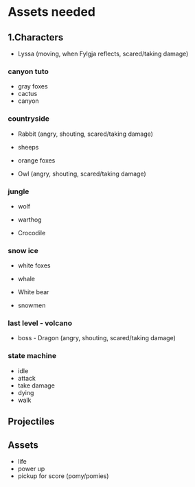 # Assets needed

## 1.Characters

- Lyssa (moving, when Fylgja reflects, scared/taking damage)

### canyon tuto
- gray foxes
- cactus
- canyon

### countryside
- Rabbit (angry, shouting, scared/taking damage)
- sheeps
- orange foxes

- Owl (angry, shouting, scared/taking damage)

### jungle
- wolf
- warthog

- Crocodile

### snow ice
- white foxes
- whale

- White bear

- snowmen

### last level - volcano


- boss - Dragon (angry, shouting, scared/taking damage)

### state machine

- idle
- attack
- take damage
- dying
- walk

## Projectiles

## Assets

- life
- power up
- pickup for score (pomy/pomies)
